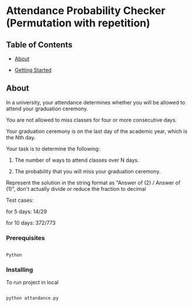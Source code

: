 # Attendance Probability Checker (Permutation with repetition)

## Table of Contents
 

-  [About](#about)

-  [Getting Started](#getting_started)


  

## About <a name = "about"></a>

  

In a university, your attendance determines whether you will be allowed to attend your graduation ceremony.

You are not allowed to miss classes for four or more consecutive days.

Your graduation ceremony is on the last day of the academic year, which is the Nth day.

  

Your task is to determine the following:

  

1. The number of ways to attend classes over N days.

2. The probability that you will miss your graduation ceremony.

Represent the solution in the string format as "Answer of (2) / Answer of (1)", don't actually divide or reduce the fraction to decimal

Test cases:

  

for 5 days: 14/29

  

for 10 days: 372/773

  
  

### Prerequisites

  
  

```

Python

```

  

### Installing

  

To run project in local

```

python attandance.py

```